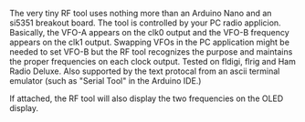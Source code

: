 The very tiny RF tool uses nothing more than an Arduino Nano and an si5351 breakout board.
The tool is controlled by your PC radio applicion. 
Basically, the VFO-A appears on the clk0 output and the VFO-B frequency appears on the clk1 output.
Swapping VFOs in the PC application might be needed to set VFO-B but the RF tool recognizes
the purpose and maintains the proper frequencies on each clock output.
Tested on fldigi, flrig and Ham Radio Deluxe.
Also supported by the text protocal from an ascii terminal emulator (such as "Serial Tool" in the Arduino IDE.)

If attached, the RF tool will also display the two frequencies on the OLED display.
